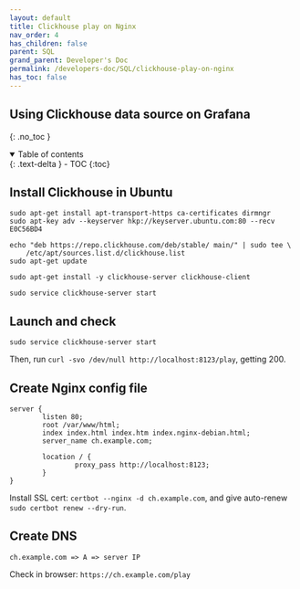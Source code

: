 ```yaml
---
layout: default    
title: Clickhouse play on Nginx
nav_order: 4
has_children: false
parent: SQL
grand_parent: Developer's Doc
permalink: /developers-doc/SQL/clickhouse-play-on-nginx
has_toc: false
---
```


## Using Clickhouse data source on Grafana
{: .no_toc } 

<details open markdown="block">
  <summary>
    Table of contents
  </summary>
  {: .text-delta }
- TOC
{:toc}
</details>

## Install Clickhouse in Ubuntu 

```
sudo apt-get install apt-transport-https ca-certificates dirmngr
sudo apt-key adv --keyserver hkp://keyserver.ubuntu.com:80 --recv E0C56BD4

echo "deb https://repo.clickhouse.com/deb/stable/ main/" | sudo tee \
    /etc/apt/sources.list.d/clickhouse.list
sudo apt-get update

sudo apt-get install -y clickhouse-server clickhouse-client

sudo service clickhouse-server start
```

## Launch and check 

```
sudo service clickhouse-server start
```

Then, run `curl -svo /dev/null http://localhost:8123/play`, getting 200. 


## Create Nginx config file 

```nginx
server {
        listen 80;
        root /var/www/html;
        index index.html index.htm index.nginx-debian.html;
        server_name ch.example.com;

        location / {
                proxy_pass http://localhost:8123;
        }
}
```

Install SSL cert: `certbot --nginx -d ch.example.com`, and give auto-renew `sudo certbot renew --dry-run`. 

## Create DNS 

```
ch.example.com => A => server IP 
```

Check in browser: `https://ch.example.com/play`
